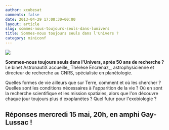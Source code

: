 ```yaml
---
author: xcubesat
comments: false
date: 2013-04-29 17:00:30+00:00
layout: article
slug: sommes-nous-toujours-seuls-dans-lunivers
title: Sommes-nous toujours seuls dans l'Univers ?
category: miniconf
---
```


[![](http://xspacecenter.files.wordpress.com/2013/03/c3a9crans.jpg)](http://xspacecenter.files.wordpress.com/2013/03/c3a9crans.jpg)


**Sommes-nous toujours seuls dans l'Univers, après 50 ans de recherche ?**
Le binet AstronautiX accueille_ Thérèse Encrenaz_, astrophysicienne et directeur de recherche au CNRS, spécialiste en planétologie.

Quelles formes de vie ailleurs que sur Terre, comment et où les chercher ? Quelles sont les conditions nécessaires à l'apparition de la vie ?
Où en sont la recherche scientifique et les mission spatiales, alors que l'on découvre chaque jour toujours plus d'exoplanètes ? Quel futur pour l'exobiologie ?


## Réponses **mercredi 15 mai, 20h, en amphi Gay-Lussac** !
